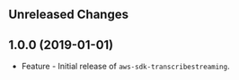 Unreleased Changes
------------------

1.0.0 (2019-01-01)
------------------

* Feature - Initial release of `aws-sdk-transcribestreaming`.
